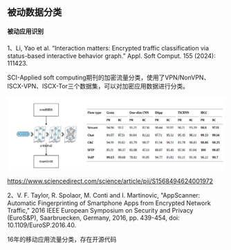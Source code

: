 ## 被动数据分类

#### 被动应用识别
1、Li, Yao et al. “Interaction matters: Encrypted traffic classification via status-based interactive behavior graph.” Appl. Soft Comput. 155 (2024): 111423.

SCI-Applied soft computing期刊的加密流量分类，使用了VPN/NonVPN、ISCX-VPN、ISCX-Tor三个数据集，可以对加密应用数据进行分类。

![image](被动数据分类/pic/pic1.png)

https://www.sciencedirect.com/science/article/pii/S1568494624001972

2、V. F. Taylor, R. Spolaor, M. Conti and I. Martinovic, "AppScanner: Automatic Fingerprinting of Smartphone Apps from Encrypted Network Traffic," 2016 IEEE European Symposium on Security and Privacy (EuroS&P), Saarbruecken, Germany, 2016, pp. 439-454, doi: 10.1109/EuroSP.2016.40.

16年的移动应用流量分类，存在开源代码

